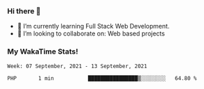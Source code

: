 ### Hi there 👋

- 🌱 I’m currently learning Full Stack Web Development.
- 👯 I’m looking to collaborate on: Web based projects


### My WakaTime Stats!

<!--START_SECTION:waka-->
```text
Week: 07 September, 2021 - 13 September, 2021

PHP       1 min           ████████████████▒░░░░░░░░   64.80 % 
```
<!--END_SECTION:waka-->
